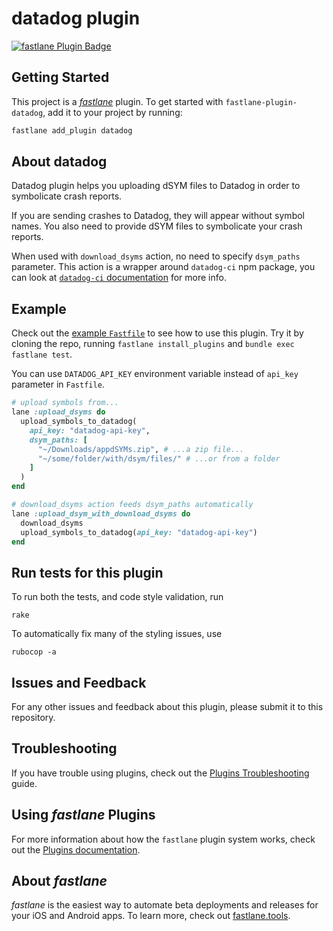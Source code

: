 # datadog plugin

[![fastlane Plugin Badge](https://rawcdn.githack.com/fastlane/fastlane/master/fastlane/assets/plugin-badge.svg)](https://rubygems.org/gems/fastlane-plugin-datadog)

## Getting Started

This project is a [_fastlane_](https://github.com/fastlane/fastlane) plugin. To get started with `fastlane-plugin-datadog`, add it to your project by running:

```bash
fastlane add_plugin datadog
```

## About datadog

Datadog plugin helps you uploading dSYM files to Datadog in order to symbolicate crash reports.

If you are sending crashes to Datadog, they will appear without symbol names. You also need to provide dSYM files to symbolicate your crash reports.

When used with `download_dsyms` action, no need to specify `dsym_paths` parameter.
This action is a wrapper around `datadog-ci` npm package, you can look at [`datadog-ci` documentation](https://github.com/DataDog/datadog-ci/blob/master/src/commands/dsyms/README.md) for more info.

## Example

Check out the [example `Fastfile`](fastlane/Fastfile) to see how to use this plugin. Try it by cloning the repo, running `fastlane install_plugins` and `bundle exec fastlane test`.

You can use `DATADOG_API_KEY` environment variable instead of `api_key` parameter in `Fastfile`.

```ruby
# upload symbols from...
lane :upload_dsyms do
  upload_symbols_to_datadog(
    api_key: "datadog-api-key",
    dsym_paths: [
      "~/Downloads/appdSYMs.zip", # ...a zip file...
      "~/some/folder/with/dsym/files/" # ...or from a folder
    ]
  )
end

# download_dsyms action feeds dsym_paths automatically
lane :upload_dsym_with_download_dsyms do
  download_dsyms
  upload_symbols_to_datadog(api_key: "datadog-api-key")
end
```

## Run tests for this plugin

To run both the tests, and code style validation, run

```
rake
```

To automatically fix many of the styling issues, use
```
rubocop -a
```

## Issues and Feedback

For any other issues and feedback about this plugin, please submit it to this repository.

## Troubleshooting

If you have trouble using plugins, check out the [Plugins Troubleshooting](https://docs.fastlane.tools/plugins/plugins-troubleshooting/) guide.

## Using _fastlane_ Plugins

For more information about how the `fastlane` plugin system works, check out the [Plugins documentation](https://docs.fastlane.tools/plugins/create-plugin/).

## About _fastlane_

_fastlane_ is the easiest way to automate beta deployments and releases for your iOS and Android apps. To learn more, check out [fastlane.tools](https://fastlane.tools).
